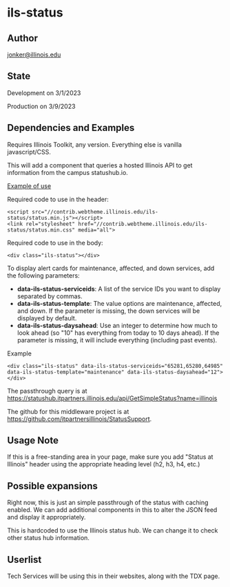 # ils-status

## Author

jonker@illinois.edu

## State

Development on 3/1/2023

Production on 3/9/2023

## Dependencies and Examples

Requires Illinois Toolkit, any version. Everything else is vanilla javascript/CSS.

This will add a component that queries a hosted Illinois API to get information from the campus statushub.io. 

[Example of use](https://contrib.webtheme.illinois.edu/ils-status/example.html)

Required code to use in the header:

    <script src="//contrib.webtheme.illinois.edu/ils-status/status.min.js"></script>
    <link rel="stylesheet" href="//contrib.webtheme.illinois.edu/ils-status/status.min.css" media="all">

Required code to use in the body:

    <div class="ils-status"></div>

To display alert cards for maintenance, affected, and down services, add the following parameters:
- **data-ils-status-serviceids**: A list of the service IDs you want to display separated by commas.
- **data-ils-status-template**: The value options are maintenance, affected, and down. If the parameter is missing, the down services will be displayed by default.
- **data-ils-status-daysahead**: Use an integer to determine how much to look ahead (so "10" has everything from today to 10 days ahead). If the parameter is missing, it will include everything (including past events).

Example

    <div class="ils-status" data-ils-status-serviceids="65281,65280,64985" data-ils-status-template="maintenance" data-ils-status-daysahead="12"></div>

The passthrough query is at https://statushub.itpartners.illinois.edu/api/GetSimpleStatus?name=illinois 

The github for this middleware project is at https://github.com/itpartnersillinois/StatusSupport.

## Usage Note

If this is a free-standing area in your page, make sure you add "Status at Illinois" header using the appropriate heading level (h2, h3, h4, etc.)

## Possible expansions

Right now, this is just an simple passthrough of the status with caching enabled. We can add additional components in this to alter the JSON feed and display it appropriately. 

This is hardcoded to use the Illinois status hub. We can change it to check other status hub information. 

## Userlist

Tech Services will be using this in their websites, along with the TDX page. 
